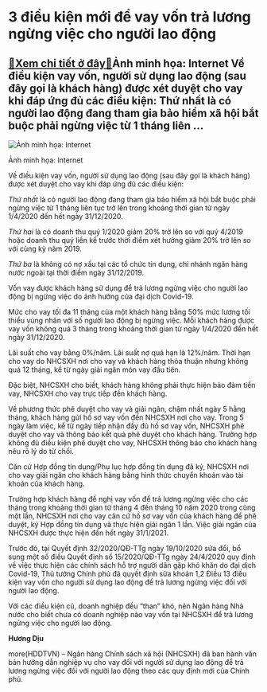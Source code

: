 3 điều kiện mới để vay vốn trả lương ngừng việc cho người lao động
==================================================================

[:gift:Xem chi tiết ở đây:gift:](https://hddtvn.com/3-dieu-kien-moi-de-vay-von-tra-luong-ngung-viec-cho-nguoi-lao-dong/)Ảnh minh họa: Internet Về điều kiện vay vốn, người sử dụng lao động (sau đây gọi là khách hàng) được xét duyệt cho vay khi đáp ứng đủ các điều kiện: Thứ nhất là có người lao động đang tham gia bảo hiểm xã hội bắt buộc phải ngừng việc từ 1 tháng liên …
-----------------------------------------------------------------------------------------------------------------------------------------------------------------------------------------------------------------------------------------------------------





![Ảnh minh họa: Internet](https://haiquanonline.com.vn/stores/news_dataimages/diulth/102020/23/21/in_article/2122_doanh-nghiep-vay-von-tu-quy-viec-lam_2709165320.jpg?rt=20201023212123 "Ảnh minh họa: Internet")


Ảnh minh họa: Internet



Về điều kiện vay vốn, người sử dụng lao động (sau đây gọi là khách hàng) được xét duyệt cho vay khi đáp ứng đủ các điều kiện:


*Thứ nhất* là có người lao động đang tham gia bảo hiểm xã hội bắt buộc phải ngừng việc từ 1 tháng liên tục trở lên trong khoảng thời gian từ ngày 1/4/2020 đến hết ngày 31/12/2020.


*Thứ hai* là có doanh thu quý 1/2020 giảm 20% trở lên so với quý 4/2019 hoặc doanh thu quý liền kề trước thời điểm xét hưởng giảm 20% trở lên so với cùng kỳ năm 2019.


*Thứ ba* là không có nợ xấu tại các tổ chức tín dụng, chi nhánh ngân hàng nước ngoài tại thời điểm ngày 31/12/2019.


Vốn vay được khách hàng sử dụng để trả lương ngừng việc cho người lao động bị ngừng việc do ảnh hưởng của đại dịch Covid-19.


Mức cho vay tối đa 11 tháng của một khách hàng bằng 50% mức lương tối thiểu vùng nhân với số người lao động bị ngừng việc. Mỗi khách hàng được vay vốn không quá 3 tháng trong khoảng thời gian từ ngày 1/4/2020 đến hết ngày 31/12/2020.


Lãi suất cho vay bằng 0%/năm. Lãi suất nợ quá hạn là 12%/năm. Thời hạn cho vay do NHCSXH nơi cho vay và khách hàng thỏa thuận nhưng không quá 12 tháng, kể từ ngày giải ngân món vay đầu tiên.


Đặc biệt, NHCSXH cho biết, khách hàng không phải thực hiện bảo đảm tiền vay, NHCSXH cho vay trực tiếp đến khách hàng.


Về phương thức phê duyệt cho vay và giải ngân, chậm nhất ngày 5 hằng tháng, khách hàng gửi hồ sơ vay vốn đến NHCSXH nơi cho vay. Trong 5 ngày làm việc, kể từ ngày tiếp nhận đầy đủ hồ sơ vay vốn, NHCSXH phê duyệt cho vay và thông báo kết quả phê duyệt cho khách hàng. Trường hợp không đủ điều kiện phê duyệt cho vay, NHCSXH thông báo cho khách hàng nêu rõ lý do từ chối.


Căn cứ Hợp đồng tín dụng/Phụ lục hợp đồng tín dụng đã ký, NHCSXH nơi cho vay giải ngân cho khách hàng bằng hình thức chuyển khoản vào tài khoản của khách hàng.


Trường hợp khách hàng đề nghị vay vốn để trả lương ngừng việc cho các tháng trong khoảng thời gian từ tháng 4 đến tháng 10 năm 2020 trong cùng một lần, NHCSXH nơi cho vay căn cứ hồ sơ vay vốn của khách hàng để phê duyệt, ký Hợp đồng tín dụng và thực hiện giải ngân 1 lần. Việc giải ngân của NHCSXH được thực hiện đến hết ngày 31/1/2021.


Trước đó, tại Quyết định 32/2020/QĐ-TTg ngày 19/10/2020 sửa đổi, bổ sung một số điều Quyết định số 15/2020/QĐ-TTg ngày 24/4/2020 quy định về việc thực hiện các chính sách hỗ trợ người dân gặp khó khăn do đại dịch Covid-19, Thủ tướng Chính phủ đã quyết định sửa khoản 1,2 Điều 13 điều kiện vay vốn cho người sử dụng lao động để trả lương ngừng việc đối với người lao động.


Với các điều kiện cũ, doanh nghiệp đều “than” khó, nên Ngân hàng Nhà nước cho biết chưa có doanh nghiệp nào vay vốn tại NHCSXH để trả lương ngừng việc cho người lao động.




**Hương Dịu**



more(HDDTVN) – Ngân hàng Chính sách xã hội (NHCSXH) đã ban hành văn bản hướng dẫn nghiệp vụ cho vay đối với người sử dụng lao động để trả lương ngừng việc đối với người lao động theo các quy định mới của Chính phủ.

